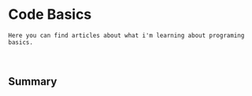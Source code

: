 # Code Basics

```Here you can find articles about what i'm learning about programing basics.```

<br>

## Summary


